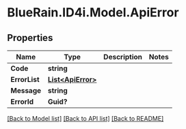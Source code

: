 # BlueRain.ID4i.Model.ApiError
## Properties

Name | Type | Description | Notes
------------ | ------------- | ------------- | -------------
**Code** | **string** |  | 
**ErrorList** | [**List&lt;ApiError&gt;**](ApiError.md) |  | 
**Message** | **string** |  | 
**ErrorId** | **Guid?** |  | 

[[Back to Model list]](../README.md#documentation-for-models) [[Back to API list]](../README.md#documentation-for-api-endpoints) [[Back to README]](../README.md)

